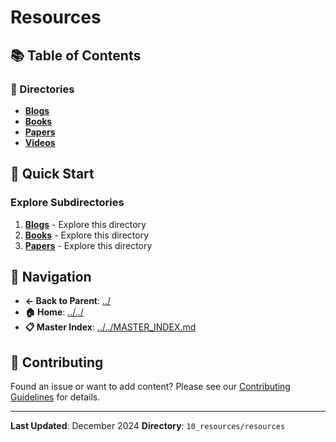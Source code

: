 # Resources

## 📚 Table of Contents

### 📁 Directories

- **[Blogs](blogs/)**
- **[Books](books/)**
- **[Papers](papers/)**
- **[Videos](videos/)**

## 🚀 Quick Start

### Explore Subdirectories
1. **[Blogs](blogs/)** - Explore this directory
1. **[Books](books/)** - Explore this directory
1. **[Papers](papers/)** - Explore this directory

## 🔗 Navigation

- **← Back to Parent**: [../](../)
- **🏠 Home**: [../../](../..)
- **📋 Master Index**: [../../MASTER_INDEX.md](../../..MASTER_INDEX.md)

## 🤝 Contributing

Found an issue or want to add content? Please see our [Contributing Guidelines](../../CONTRIBUTING.md) for details.

---

**Last Updated**: December 2024
**Directory**: `10_resources/resources`
